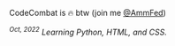 CodeCombat is 🔥 btw (join me [@AmmFed](https://codecombat.com/user/ammfed))

*<sup>Oct, 2022</sup> Learning Python, HTML, and CSS.*

